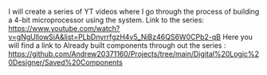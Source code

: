 I will create a series of YT videos where I go through the process of building a 4-bit microprocessor using the system.
Link to the series: https://www.youtube.com/watch?v=gNgUllowSiA&list=PLbDnyrrfgzH4v5_NiBz46QS6W0CPb2-qB
Here you will find a link to Already built components through out the series : https://github.com/Andrew20371160/Projects/tree/main/Digital%20Logic%20Designer/Saved%20Components
